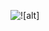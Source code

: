 ![![alt]](https://github.com/luialbeto/twist/blob/2a5961b24ac36ca8ec28a9640cfd1dfd8d5020e0/src/assets/logo.png
)